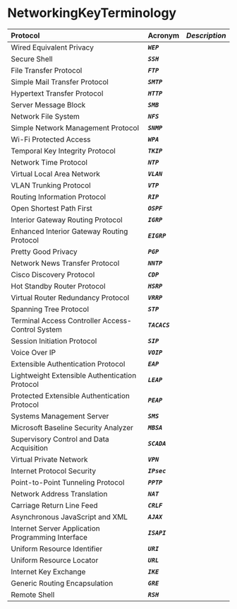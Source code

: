 # NetworkingKeyTerminology
| **Protocol**                        | **Acronym**                           | ***Description***                   |
| :---------------------------------- | :----------------------------------- | :----------------------------------- |
| Wired Equivalent Privacy |  ***`WEP`*** | |
| Secure Shell | ***`SSH`*** |  |
| File Transfer Protocol | ***`FTP`*** |  |
| Simple Mail Transfer Protocol | ***`SMTP`*** |  |
| Hypertext Transfer Protocol | ***`HTTP`*** |  |
| Server Message Block | ***`SMB`*** |  |
| Network File System | ***`NFS`*** |  |
| Simple Network Management Protocol | ***`SNMP`*** |  |
| Wi-Fi Protected Access | ***`WPA`*** |  |
| Temporal Key Integrity Protocol | ***`TKIP`*** |  |
| Network Time Protocol | ***`NTP`*** |  |
| Virtual Local Area Network | ***`VLAN`*** |  |
| VLAN Trunking Protocol | ***`VTP`*** |  |
| Routing Information Protocol | ***`RIP`*** |  |
| Open Shortest Path First | ***`OSPF`*** |  |
| Interior Gateway Routing Protocol | ***`IGRP`*** |  |
| Enhanced Interior Gateway Routing Protocol | ***`EIGRP`*** |  |
| Pretty Good Privacy | ***`PGP`*** |  |
| Network News Transfer Protocol | ***`NNTP`*** |  |
| Cisco Discovery Protocol | ***`CDP`*** |  |
| Hot Standby Router Protocol | ***`HSRP`*** |  |
| Virtual Router Redundancy Protocol | ***`VRRP`*** |  |
| Spanning Tree Protocol | ***`STP`*** |  |
| Terminal Access Controller Access-Control System | ***`TACACS`*** |  |
| Session Initiation Protocol | ***`SIP`*** |  |
| Voice Over IP | ***`VOIP`*** |  |
| Extensible Authentication Protocol | ***`EAP`*** |  |
| Lightweight Extensible Authentication Protocol | ***`LEAP`*** |  |
| Protected Extensible Authentication Protocol | ***`PEAP`*** |  |
| Systems Management Server | ***`SMS`*** |  |
| Microsoft Baseline Security Analyzer | ***`MBSA`*** |  |
| Supervisory Control and Data Acquisition | ***`SCADA`*** |  |
| Virtual Private Network | ***`VPN`*** |  |
| Internet Protocol Security | ***`IPsec`*** |  |
| Point-to-Point Tunneling Protocol | ***`PPTP`*** |  |
| Network Address Translation | ***`NAT`*** |  |
| Carriage Return Line Feed 	 | ***`CRLF`*** |  |
| Asynchronous JavaScript and XML | ***`AJAX`*** |  |
| Internet Server Application Programming Interface | ***`ISAPI`*** |  |
| Uniform Resource Identifier | ***`URI`*** |  |
| Uniform Resource Locator | ***`URL`*** |  |
| Internet Key Exchange 	 | ***`IKE`*** |  |
| Generic Routing Encapsulation | ***`GRE`*** |  |
| Remote Shell | ***`RSH`*** |  |

